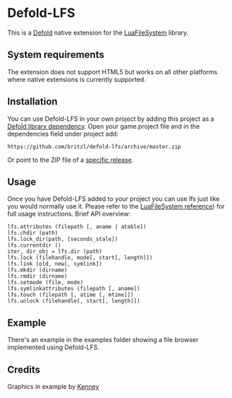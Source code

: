 # Defold-LFS
This is a [Defold](https://www.defold.com) native extension for the [LuaFileSystem](http://keplerproject.github.io/luafilesystem/) library.

## System requirements
The extension does not support HTML5 but works on all other platforms where native extensions is currently supported.

## Installation
You can use Defold-LFS in your own project by adding this project as a [Defold library dependency](http://www.defold.com/manuals/libraries/). Open your game.project file and in the dependencies field under project add:

	https://github.com/britzl/defold-lfs/archive/master.zip

Or point to the ZIP file of a [specific release](https://github.com/britzl/defold-lfs/releases).

## Usage
Once you have Defold-LFS added to your project you can use lfs just like you would normally use it. Please refer to the [LuaFileSystem reference](https://web.archive.org/web/20171104164352/https://keplerproject.github.io/luafilesystem/manual.html)) for full usage instructions. Brief API overview:

	lfs.attributes (filepath [, aname | atable])
	lfs.chdir (path)
	lfs.lock_dir(path, [seconds_stale])
	lfs.currentdir ()
	iter, dir_obj = lfs.dir (path)
	lfs.lock (filehandle, mode[, start[, length]])
	lfs.link (old, new[, symlink])
	lfs.mkdir (dirname)
	lfs.rmdir (dirname)
	lfs.setmode (file, mode)
	lfs.symlinkattributes (filepath [, aname])
	lfs.touch (filepath [, atime [, mtime]])
	lfs.unlock (filehandle[, start[, length]])

## Example
There's an example in the examples folder showing a file browser implemented using Defold-LFS.

## Credits
 Graphics in example by [Kenney](http://www.kenney.nl)
